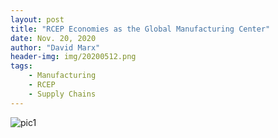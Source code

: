 ```yaml
---
layout: post
title: "RCEP Economies as the Global Manufacturing Center"
date: Nov. 20, 2020
author: "David Marx"
header-img: img/20200512.png
tags:
    - Manufacturing
    - RCEP
    - Supply Chains
---
```



![pic1](https://david-chi-zhang.github.io/MReview/img/20201120RCEP.png)
